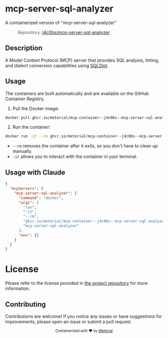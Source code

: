 
# mcp-server-sql-analyzer

A containerized version of "mcp-server-sql-analyzer"

> Repository: [j4c0bs/mcp-server-sql-analyzer](https://github.com/j4c0bs/mcp-server-sql-analyzer)

## Description

A Model Context Protocol (MCP) server that provides SQL analysis, linting, and dialect conversion capabilities using [SQLGlot](https://sqlglot.com/sqlglot.html).


## Usage

The containers are built automatically and are available on the GitHub Container Registry.

1. Pull the Docker image:

```bash
docker pull ghcr.io/metorial/mcp-container--j4c0bs--mcp-server-sql-analyzer--mcp-server-sql-analyzer
```

2. Run the container:

```bash
docker run -it --rm ghcr.io/metorial/mcp-container--j4c0bs--mcp-server-sql-analyzer--mcp-server-sql-analyzer 
```

- `--rm` removes the container after it exits, so you don't have to clean up manually.
- `-it` allows you to interact with the container in your terminal.



## Usage with Claude

```json
{
  "mcpServers": {
    "mcp-server-sql-analyzer": {
      "command": "docker",
      "args": [
        "run",
        "-it",
        "--rm",
        "ghcr.io/metorial/mcp-container--j4c0bs--mcp-server-sql-analyzer--mcp-server-sql-analyzer",
        "mcp-server-sql-analyzer"
      ],
      "env": {}
    }
  }
}
```

# License

Please refer to the license provided in [the project repository](https://github.com/j4c0bs/mcp-server-sql-analyzer) for more information.

## Contributing

Contributions are welcome! If you notice any issues or have suggestions for improvements, please open an issue or submit a pull request.

<div align="center">
  <sub>Containerized with ❤️ by <a href="https://metorial.com">Metorial</a></sub>
</div>
  